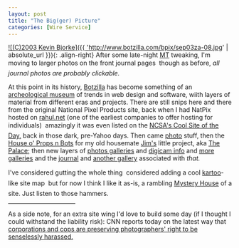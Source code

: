 ```yaml
---
layout: post
title: "The Big(ger) Picture"
categories: [Wire Service]
---
```

<a href="/photo/journal/sep03za-08.html">


![(C)2003 Kevin Bjorke]({{ 'http://www.botzilla.com/bpix/sep03za-08.jpg' | absolute_url }}){: .align-right}
</a>After some late-night <a href="http://moveabletype.org">MT</a> tweaking, I'm moving to larger photos on the front journal pages &#151; though as before, <i>all journal photos are probably clickable.</i>

At this point in its history, <a href="/">Botzilla</a> has become something of an <a href="http://www.growbag.net/book3/index.asp">archeological museum</a> of trends in web design and software, wiith layers of material from different eras and projects. There are still snips here and there from the original National Pixel Products site, back when I had NatPix hosted on <a href="http://www.rahul.net/">rahul.net</a> (one of the earliest companies to offer hosting for individuals) &#151; amazingly it was even listed on the <a href="http://groups.yahoo.com/group/concord/message/13138">NCSA's Cool Site of the Day,</a> back in those dark, pre-Yahoo days. Then came <a href="/photo/">photo</a> stuff, then the <a href="/house/">House o' Props n Bots</a> for my old housemate <a href="http://www.jbum.com/">Jim's</a> little project, aka <a href="http://www.jbum.com/jbum/#105916766825173370">The Palace;</a> then new layers of <a href="/photo/2001/">photos galleries</a> and <a href="/photo/G1links.html">digicam info</a> and <a href="/photo/psGallery.html">more galleries</a> and the <a href="/journal/">journal</a> and <a href="/photo/journal/">another gallery</a> associated with <i>that.</i>

I've considered gutting the whole thing &#151; considered adding a cool <a href="http://www.kartoo.com/">kartoo</a>-like site map &#151; but for now I think I like it as-is, a rambling <a href="http://www.winchestermysteryhouse.com/">Mystery House</a> of a site. Just listen to those hammers.

<hr width="30%" align="center">As a side note, for an extra site wing I'd love to build some day (if I thought I could withstand the liability risk): CNN reports today on the latest way that <a href="http://www.cnn.com/2003/LAW/09/24/walmart.photo.suit.ap/index.html">corporations and cops are preserving photographers' right to be senselessly harassed.</a>
